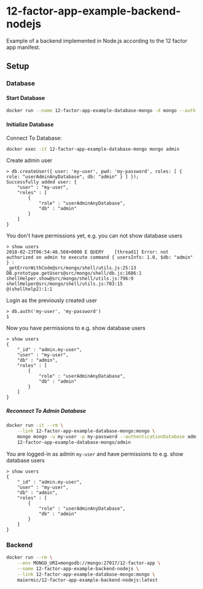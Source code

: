 # 12-factor-app-example-backend-nodejs
Example of a backend implemented in Node.js according to the 12 factor app manifest.

## Setup

### Database

#### Start Database

```bash
docker run --name 12-factor-app-example-database-mongo -d mongo --auth
```

#### Initialize Database

Connect To Database:

```bash
docker exec -it 12-factor-app-example-database-mongo mongo admin
```

Create admin user

```
> db.createUser({ user: 'my-user', pwd: 'my-password', roles: [ { role: "userAdminAnyDatabase", db: "admin" } ] });
Successfully added user: {
	"user" : "my-user",
	"roles" : [
		{
			"role" : "userAdminAnyDatabase",
			"db" : "admin"
		}
	]
}

```

You don't have permissions yet, e.g. you can not show database users

```
> show users
2018-02-23T06:54:48.568+0000 E QUERY    [thread1] Error: not authorized on admin to execute command { usersInfo: 1.0, $db: "admin" } :
_getErrorWithCode@src/mongo/shell/utils.js:25:13
DB.prototype.getUsers@src/mongo/shell/db.js:1686:1
shellHelper.show@src/mongo/shell/utils.js:796:9
shellHelper@src/mongo/shell/utils.js:703:15
@(shellhelp2):1:1

```

Login as the previously created user

```
> db.auth('my-user', 'my-password')
1
```

Now you have permissions to e.g. show database users

```
> show users
{
    "_id" : "admin.my-user",
    "user" : "my-user",
    "db" : "admin",
    "roles" : [
        {
            "role" : "userAdminAnyDatabase",
            "db" : "admin"
        }
    ]
}
```

##### Reconnect To Admin Database

```bash
docker run -it --rm \
    --link 12-factor-app-example-database-mongo:mongo \
    mongo mongo -u my-user -p my-password --authenticationDatabase admin \
    12-factor-app-example-database-mongo/admin
```

You are logged-in as admin `my-user` and have permissions to e.g. show database users

```
> show users
{
    "_id" : "admin.my-user",
    "user" : "my-user",
    "db" : "admin",
    "roles" : [
        {
            "role" : "userAdminAnyDatabase",
            "db" : "admin"
        }
    ]
}
```


### Backend

```bash
docker run --rm \
    --env MONGO_URI=mongodb://mongo:27017/12-factor-app \
    --name 12-factor-app-example-backend-nodejs \
    --link 12-factor-app-example-database-mongo:mongo \
    maiermic/12-factor-app-example-backend-nodejs:latest
```